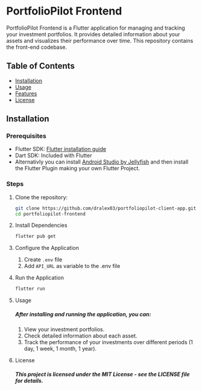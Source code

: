 # PortfolioPilot Frontend

PortfolioPilot Frontend is a Flutter application for managing and tracking your investment portfolios. It provides detailed information about your assets and visualizes their performance over time. This repository contains the front-end codebase.

## Table of Contents

- [Installation](#installation)
- [Usage](#usage)
- [Features](#features)
- [License](#license)

## Installation

### Prerequisites

- Flutter SDK: [Flutter installation guide](https://flutter.dev/docs/get-started/install)
- Dart SDK: Included with Flutter
- Alternativly you can install [Android Studio by Jellyfish](https://developer.android.com/studio?hl=de) and then install the Flutter Plugin making your own Flutter Project.

### Steps

1. Clone the repository:
   ```sh
   git clone https://github.com/dralex03/portfoliopilot-client-app.git
   cd portfoliopilot-frontend
2. Install Dependencies
   ```sh
   flutter pub get
4. Configure the Application
   1. Create `.env` file
   2. Add `API_URL` as variable to the .env file
3. Run the Application
   ```sh
   flutter run
4. Usage
    ##### After installing and running the application, you can:
    1. View your investment portfolios.
    2. Check detailed information about each asset.
    3. Track the performance of your investments over different periods (1 day, 1 week, 1 month, 1 year).

      
5. License
    ##### This project is licensed under the MIT License - see the LICENSE file for details.
